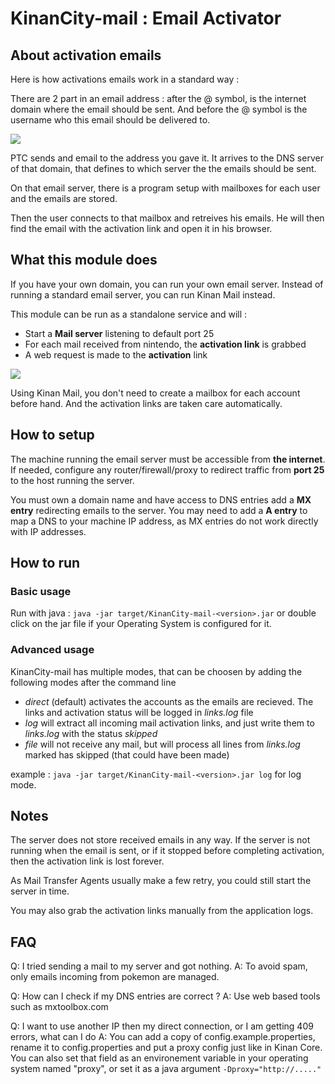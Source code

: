 # KinanCity-mail : Email Activator

## About activation emails

Here is how activations emails work in a standard way : 

There are 2 part in an email address : after the @ symbol, is the internet domain where the email should be sent. And before the @ symbol is the username who this email should be delivered to.

![](../docs/3_email.png)

PTC sends and email to the address you gave it.
It arrives to the DNS server of that domain, that defines to which server the the emails should be sent.

On that email server, there is a program setup with mailboxes for each user and the emails are stored.

Then the user connects to that mailbox and retreives his emails. He will then find the email with the activation link and open it in his browser.

## What this module does

If you have your own domain, you can run your own email server.
Instead of running a standard email server, you can run Kinan Mail instead.

This module can be run as a standalone service and will :

- Start a **Mail server** listening to default port 25
- For each mail received from nintendo, the **activation link** is grabbed
- A web request is made to the **activation** link

![](../docs/4_kinanMail.png)

Using Kinan Mail, you don't need to create a mailbox for each account before hand. And the activation links are taken care automatically.

## How to setup

The machine running the email server must be accessible from **the internet**.
If needed, configure any router/firewall/proxy to redirect traffic from **port 25** to the host running the server.

You must own a domain name and have access to DNS entries
add a **MX entry** redirecting emails to the server.
You may need to add a **A entry** to map a DNS to your machine IP address, as MX entries do not work directly with IP addresses.

## How to run

### Basic usage

Run with java : `java -jar target/KinanCity-mail-<version>.jar` or double click on the jar file if your Operating System is configured for it.

### Advanced usage

KinanCity-mail has multiple modes, that can be choosen by adding the following modes after the command line

- *direct* (default) activates the accounts as the emails are recieved. The links and activation status will be logged in *links.log* file
- *log* will extract all incoming mail activation links, and just write them to *links.log* with the status *skipped*
- *file* will not receive any mail, but will process all lines from *links.log* marked has skipped (that could have been made)

example : `java -jar target/KinanCity-mail-<version>.jar log` for log mode.

## Notes

The server does not store received emails in any way. If the server is not running when the email is sent, or if it stopped before completing activation, then the activation link is lost forever.

As Mail Transfer Agents usually make a few retry, you could still start the server in time.

You may also grab the activation links manually from the application logs.

## FAQ

Q: I tried sending a mail to my server and got nothing.
A: To avoid spam, only emails incoming from pokemon are managed.

Q: How can I check if my DNS entries are correct ?
A: Use web based tools such as mxtoolbox.com

Q: I want to use another IP then my direct connection, or I am getting 409 errors, what can I do
A: You can add a copy of config.example.properties, rename it to config.properties and put a proxy config just like in Kinan Core. You can also set that field as an environement variable in your operating system named "proxy", or set it as a java argument `-Dproxy="http://....."`
